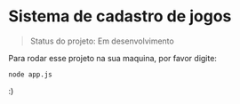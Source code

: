 <h1>Sistema de cadastro de jogos </h1>

> Status do projeto: Em desenvolvimento

Para rodar esse projeto na sua maquina, por favor digite:

```
node app.js
```

:)